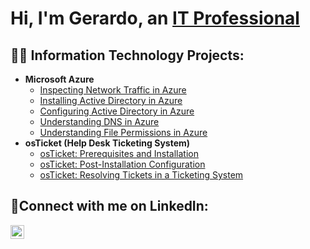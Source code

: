 <h1>Hi, I'm Gerardo, an <a href="https://linkedin.com/in/ernestopantoja">IT Professional</a></h1>

<h2>👨‍💻 Information Technology Projects:</h2>

- <b>Microsoft Azure</b>
  - [Inspecting Network Traffic in Azure](https://github.com/gerardoEvazquez/azure-network-protocols)
  - [Installing Active Directory in Azure](https://github.com/gerardoEvazquez/install-ad)
  - [Configuring Active Directory in Azure](https://github.com/gerardoEvazquez/configure-ad)
  - [Understanding DNS in Azure](https://github.com/gerardoEvazquez/intuition-dns)
  - [Understanding File Permissions in Azure](https://github.com/gerardoEvazquez/file-permissions)
- <b>osTicket (Help Desk Ticketing System)</b>
  - [osTicket: Prerequisites and Installation](https://github.com/gerardoEvazquez/osticket-prereqs)
  - [osTicket: Post-Installation Configuration](https://github.com/ErnestoAPantoja/post-install-config)
  - [osTicket: Resolving Tickets in a Ticketing System](https://github.com/ErnestoAPantoja/ticket-lifecycle)
<h2>🤳Connect with me on LinkedIn:</h2>

[<img align="left" alt="Ernesto | LinkedIn" width="22px" src="https://cdn.jsdelivr.net/npm/simple-icons@v3/icons/linkedin.svg" />][linkedin]

[linkedin]: https://linkedin.com/in/ernestopantoja
